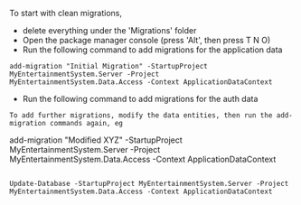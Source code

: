 ﻿To start with clean migrations, 
- delete everything under the 'Migrations' folder
- Open the package manager console (press 'Alt', then press T N O)
- Run the following command to add migrations for the application data
```
add-migration "Initial Migration" -StartupProject MyEntertainmentSystem.Server -Project MyEntertainmentSystem.Data.Access -Context ApplicationDataContext
```
- Run the following command to add migrations for the auth data
```
To add further migrations, modify the data entities, then run the add-migration commands again, eg
```
add-migration "Modified XYZ" -StartupProject MyEntertainmentSystem.Server -Project MyEntertainmentSystem.Data.Access -Context ApplicationDataContext

```

Update-Database -StartupProject MyEntertainmentSystem.Server -Project MyEntertainmentSystem.Data.Access -Context ApplicationDataContext